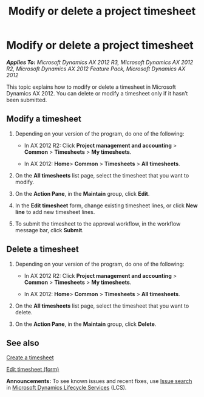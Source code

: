 ﻿---
title: Modify or delete a project timesheet
TOCTitle: Modify or delete a timesheet
ms:assetid: 9cd5c044-405c-4662-bc3e-7827e013a369
ms:mtpsurl: https://technet.microsoft.com/en-us/library/Hh209437(v=AX.60)
ms:contentKeyID: 36058737
ms.date: 06/07/2014
mtps_version: v=AX.60
f1_keywords:
- timesheet
- enter time
- project timesheet
---

# Modify or delete a project timesheet 


_**Applies To:** Microsoft Dynamics AX 2012 R3, Microsoft Dynamics AX 2012 R2, Microsoft Dynamics AX 2012 Feature Pack, Microsoft Dynamics AX 2012_

This topic explains how to modify or delete a timesheet in Microsoft Dynamics AX 2012. You can delete or modify a timesheet only if it hasn’t been submitted.

## Modify a timesheet

1.  Depending on your version of the program, do one of the following:
    
      - In AX 2012 R2: Click **Project management and accounting** \> **Common** \> **Timesheets** \> **My timesheets**.
    
      - In AX 2012: **Home**\> **Common** \> **Timesheets** \> **All timesheets**.

2.  On the **All timesheets** list page, select the timesheet that you want to modify.

3.  On the **Action Pane**, in the **Maintain** group, click **Edit**.

4.  In the **Edit timesheet** form, change existing timesheet lines, or click **New line** to add new timesheet lines.

5.  To submit the timesheet to the approval workflow, in the workflow message bar, click **Submit**.

## Delete a timesheet

1.  Depending on your version of the program, do one of the following:
    
      - In AX 2012 R2: Click **Project management and accounting** \> **Common** \> **Timesheets** \> **My timesheets**.
    
      - In AX 2012: **Home**\> **Common** \> **Timesheets** \> **All timesheets**.

2.  On the **All timesheets** list page, select the timesheet that you want to delete.

3.  On the **Action Pane**, in the **Maintain** group, click **Delete**.

## See also

[Create a timesheet](create-a-timesheet.md)

[Edit timesheet (form)](https://technet.microsoft.com/en-us/library/hh208808\(v=ax.60\))

  
**Announcements:** To see known issues and recent fixes, use [Issue search](http://go.microsoft.com/fwlink/?linkid=389258) in [Microsoft Dynamics Lifecycle Services](http://go.microsoft.com/fwlink/?linkid=306505) (LCS).

